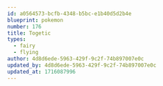 ```yaml
---
id: a0564573-bcfb-4348-b5bc-e1b40d5d2b4e
blueprint: pokemon
number: 176
title: Togetic
types:
  - fairy
  - flying
author: 4d8d6ede-5963-429f-9c2f-74b897007e0c
updated_by: 4d8d6ede-5963-429f-9c2f-74b897007e0c
updated_at: 1716087996
---
```

